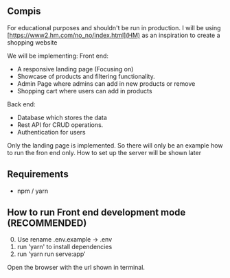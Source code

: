## Compis

For educational purposes and shouldn't be run in production.
I will be using [https://www2.hm.com/no_no/index.html](HM) as an inspiration to create a shopping website

We will be implementing:
Front end:

- A responsive landing page (Focusing on)
- Showcase of products and filtering functionality.
- Admin Page where admins can add in new products or remove
- Shopping cart where users can add in products

Back end:

- Database which stores the data
- Rest API for CRUD operations.
- Authentication for users

Only the landing page is implemented. So there will only be an example how to run the fron end only.
How to set up the server will be shown later

## Requirements

- npm / yarn

## How to run Front end development mode (RECOMMENDED)

0. Use rename .env.example -> .env
1. run 'yarn' to install dependencies
2. run 'yarn run serve:app'

Open the browser with the url shown in terminal.
